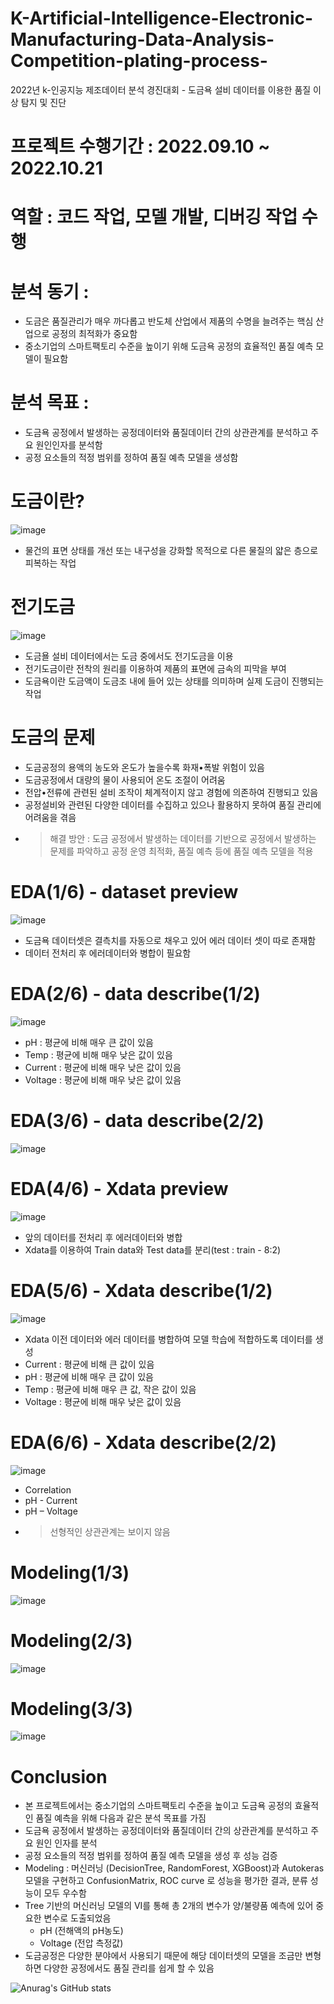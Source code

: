 # K-Artificial-Intelligence-Electronic-Manufacturing-Data-Analysis-Competition-plating-process-
2022년 k-인공지능 제조데이터 분석 경진대회 - 도금욕 설비 데이터를 이용한 품질 이상 탐지 및 진단

# 프로젝트 수행기간 : 2022.09.10 ~ 2022.10.21
# 역할 : 코드 작업, 모델 개발, 디버깅 작업 수행

# 분석 동기 :
* 도금은 품질관리가 매우 까다롭고 반도체 산업에서 제품의 수명을 늘려주는 핵심 산업으로 공정의 최적화가 중요함
* 중소기업의 스마트팩토리 수준을 높이기 위해 도금욕 공정의 효율적인 품질 예측 모델이 필요함

# 분석 목표 : 
* 도금욕 공정에서 발생하는 공정데이터와 품질데이터 간의 상관관계를 분석하고 주요 원인인자를 분석함
* 공정 요소들의 적정 범위를 정하여 품질 예측 모델을 생성함

# 도금이란?

![image](https://github.com/shinho123/K-Artificial-Intelligence-Electronic-Manufacturing-Data-Analysis-Competition-plating-process-/assets/105840783/029e0e14-3b9f-4645-aa85-c32591840633)

* 물건의 표면 상태를 개선 또는 내구성을 강화할 목적으로 다른 물질의 얇은 층으로 피복하는 작업

# 전기도금

![image](https://github.com/shinho123/K-Artificial-Intelligence-Electronic-Manufacturing-Data-Analysis-Competition-plating-process-/assets/105840783/b84ff7ab-c5f3-4349-9ae6-729ce779bd68)

* 도금욜 설비 데이터에서는 도금 중에서도 전기도금을 이용
* 전기도금이란 전착의 원리를 이용하여 제품의 표면에 금속의 피막을 부여
* 도금욕이란 도금액이 도금조 내에 들어 있는 상태를 의미하며 실제 도금이 진행되는 작업

# 도금의 문제

* 도금공정의 용액의 농도와 온도가 높을수록 화재•폭발 위험이 있음
* 도금공정에서 대량의 물이 사용되어 온도 조절이 어려움
* 전압•전류에 관련된 설비 조작이 체계적이지 않고 경험에 의존하여 진행되고 있음
* 공정설비와 관련된 다양한 데이터를 수집하고 있으나 활용하지 못하여 품질 관리에 어려움을 겪음
* > 해결 방안 : 도금 공정에서 발생하는 데이터를 기반으로 공정에서 발생하는 문제를 파악하고 공정 운영 최적화, 품질 예측 등에 품질 예측 모델을 적용

# EDA(1/6) - dataset preview

![image](https://github.com/shinho123/K-Artificial-Intelligence-Electronic-Manufacturing-Data-Analysis-Competition-plating-process-/assets/105840783/b36a9638-a4c8-4261-8cef-877daa7dda88)

* 도금욕 데이터셋은 결측치를 자동으로 채우고 있어 에러 데이터 셋이 따로 존재함
* 데이터 전처리 후 에러데이터와 병합이 필요함

# EDA(2/6) - data describe(1/2)

![image](https://github.com/shinho123/K-Artificial-Intelligence-Electronic-Manufacturing-Data-Analysis-Competition-plating-process-/assets/105840783/15488357-d6fc-47dd-bb0d-ea72b138ae5f)

* pH : 평균에 비해 매우 큰 값이 있음
* Temp : 평균에 비해 매우 낮은 값이 있음
* Current : 평균에 비해 매우 낮은 값이 있음
* Voltage : 평균에 비해 매우 낮은 값이 있음

# EDA(3/6) - data describe(2/2)

![image](https://github.com/shinho123/K-Artificial-Intelligence-Electronic-Manufacturing-Data-Analysis-Competition-plating-process-/assets/105840783/847b0990-82bf-4925-a481-2b6feffe2190)

# EDA(4/6) - Xdata preview

![image](https://github.com/shinho123/K-Artificial-Intelligence-Electronic-Manufacturing-Data-Analysis-Competition-plating-process-/assets/105840783/35d4c78d-baf6-42a0-80a4-f7dcdfdc1406)

* 앞의 데이터를 전처리 후 에러데이터와 병합
* Xdata를 이용하여 Train data와 Test data를 분리(test : train - 8:2)

# EDA(5/6) - Xdata describe(1/2)

![image](https://github.com/shinho123/K-Artificial-Intelligence-Electronic-Manufacturing-Data-Analysis-Competition-plating-process-/assets/105840783/3871f6ec-d0bf-4b0a-9e2f-70840b0adc10)

* Xdata 이전 데이터와 에러 데이터를 병합하여 모델 학습에 적합하도록 데이터를 생성
* Current : 평균에 비해 큰 값이 있음
* pH : 평균에 비해 매우 큰 값이 있음
* Temp : 평균에 비해 매우 큰 값, 작은 값이 있음
* Voltage : 평균에 비해 매우 낮은 값이 있음

# EDA(6/6) - Xdata describe(2/2)

![image](https://github.com/shinho123/K-Artificial-Intelligence-Electronic-Manufacturing-Data-Analysis-Competition-plating-process-/assets/105840783/45b58a15-d3cb-4d8b-b7c3-973a0f5216a9)

* Correlation
* pH - Current
* pH – Voltage
* > 선형적인 상관관계는 보이지 않음

# Modeling(1/3)

![image](https://github.com/shinho123/K-Artificial-Intelligence-Electronic-Manufacturing-Data-Analysis-Competition-plating-process-/assets/105840783/6a8bfe6d-0cd4-4128-a590-4405311aea43)

# Modeling(2/3)

![image](https://github.com/shinho123/K-Artificial-Intelligence-Electronic-Manufacturing-Data-Analysis-Competition-plating-process-/assets/105840783/62c5840e-2788-4548-94f0-51a62341d077)

# Modeling(3/3)

![image](https://github.com/shinho123/K-Artificial-Intelligence-Electronic-Manufacturing-Data-Analysis-Competition-plating-process-/assets/105840783/c33ffbd8-0740-47e0-91eb-7bdc7ce89c37)

# Conclusion

* 본 프로젝트에서는 중소기업의 스마트팩토리 수준을 높이고 도금욕 공정의 효율적인 품질 예측을 위해 다음과 같은 분석 목표를 가짐
* 도금욕 공정에서 발생하는 공정데이터와 품질데이터 간의 상관관계를 분석하고 주요 원인 인자를 분석
* 공정 요소들의 적정 범위를 정하여 품질 예측 모델을 생성 후 성능 검증
* Modeling : 머신러닝 (DecisionTree, RandomForest, XGBoost)과 Autokeras 모델을 구현하고 ConfusionMatrix, ROC curve 로 성능을 평가한 결과, 분류 성능이 모두 우수함
* Tree 기반의 머신러닝 모델의 VI를 통해 총 2개의 변수가 양/불량품 예측에 있어 중요한 변수로 도출되었음
  - pH (전해액의 pH농도)
  - Voltage (전압 측정값)
* 도금공정은 다양한 분야에서 사용되기 때문에 해당 데이터셋의 모델을 조금만 변형하면 다양한 공정에서도 품질 관리를 쉽게 할 수 있음


![Anurag's GitHub stats](https://github-readme-stats.vercel.app/api?username=shinho123&show_icons=true&theme=radical)
